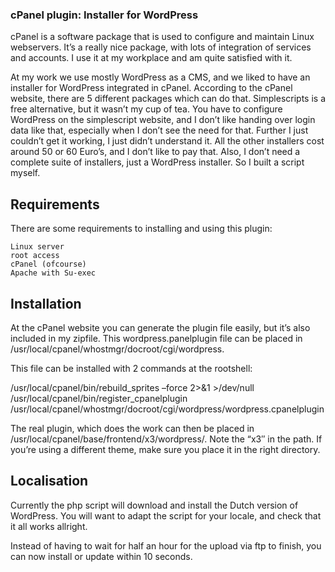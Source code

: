 
### cPanel plugin: Installer for WordPress

cPanel is a software package that is used to configure and maintain Linux webservers. It’s a really nice package, with lots of integration of services and accounts. I use it at my workplace and am quite satisfied with it.

At my work we use mostly WordPress as a CMS, and we liked to have an installer for WordPress integrated in cPanel. According to the cPanel website, there are 5 different packages which can do that.
Simplescripts is a free alternative, but it wasn’t my cup of tea. You have to configure WordPress on the simplescript website, and I don’t like handing over login data like that, especially when I don’t see the need for that. Further I just couldn’t get it working, I just didn’t understand it.
All the other installers cost around 50 or 60 Euro’s, and I don’t like to pay that. Also, I don’t need a complete suite of installers, just a WordPress installer.
So I built a script myself.

## Requirements

There are some requirements to installing and using this plugin:

    Linux server
    root access
    cPanel (ofcourse)
    Apache with Su-exec

## Installation

At the cPanel website you can generate the plugin file easily, but it’s also included in my zipfile.
This wordpress.panelplugin file can be placed in /usr/local/cpanel/whostmgr/docroot/cgi/wordpress.

This file can be installed with 2 commands at the rootshell:

/usr/local/cpanel/bin/rebuild_sprites –force 2>&1 >/dev/null
/usr/local/cpanel/bin/register_cpanelplugin /usr/local/cpanel/whostmgr/docroot/cgi/wordpress/wordpress.cpanelplugin

The real plugin, which does the work can then be placed in /usr/local/cpanel/base/frontend/x3/wordpress/.
Note the “x3″ in the path. If you’re using a different theme, make sure you place it in the right directory.

## Localisation

Currently the php script will download and install the Dutch version of WordPress. You will want to adapt the script for your locale, and check that it all works allright.

Instead of having to wait for half an hour for the upload via ftp to finish, you can now install or update within 10 seconds.
